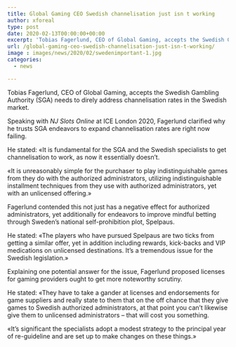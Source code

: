 ```yaml
---
title: Global Gaming CEO Swedish channelisation just isn t working
author: xforeal 
type: post
date: 2020-02-13T00:00:00+00:00
excerpt: 'Tobias Fagerlund, CEO of Global Gaming, accepts the Swedish Gambling Authority (SGA) needs to critically address channelisation rates in the Swedish market '
url: /global-gaming-ceo-swedish-channelisation-just-isn-t-working/
image : images/news/2020/02/swedenimportant-1.jpg
categories:
  - news

---
```

Tobias Fagerlund, CEO of Global Gaming, accepts the Swedish Gambling Authority (SGA) needs to direly address channelisation rates in the Swedish market.

Speaking with _NJ Slots Online_ at ICE London 2020, Fagerlund clarified why he trusts SGA endeavors to expand channelisation rates are right now failing.

He stated: &#171;It is fundamental for the SGA and the Swedish specialists to get channelisation to work, as now it essentially doesn&rsquo;t.

&#171;It is unreasonably simple for the purchaser to play indistinguishable games from they do with the authorized administrators, utilizing indistinguishable installment techniques from they use with authorized administrators, yet with an unlicensed offering.&#187;

Fagerlund contended this not just has a negative effect for authorized administrators, yet additionally for endeavors to improve mindful betting through Sweden&rsquo;s national self-prohibition plot, Spelpaus.

He stated: &#171;The players who have pursued Spelpaus are two ticks from getting a similar offer, yet in addition including rewards, kick-backs and VIP medications on unlicensed destinations. It&rsquo;s a tremendous issue for the Swedish legislation.&#187;

Explaining one potential answer for the issue, Fagerlund proposed licenses for gaming providers ought to get more noteworthy scrutiny.

He stated: &#171;They have to take a gander at licenses and endorsements for game suppliers and really state to them that on the off chance that they give games to Swedish authorized administrators, at that point you can&#8217;t likewise give them to unlicensed administrators &ndash; that will cost you something.

&#171;It&rsquo;s significant the specialists adopt a modest strategy to the principal year of re-guideline and are set up to make changes on these things.&#187;